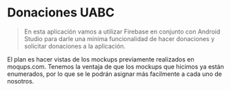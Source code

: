 # Donaciones UABC
> En esta aplicación vamos a utilizar Firebase en conjunto con Android Studio para darle una mínima funcionalidad de hacer donaciones y solicitar donaciones a la aplicación.

El plan es hacer vistas de los mockups previamente realizados en moqups.com. Tenemos la ventaja de que los mockups que hicimos ya están enumerados, por lo que se le podrán asignar más facilmente a cada uno de nosotros.
